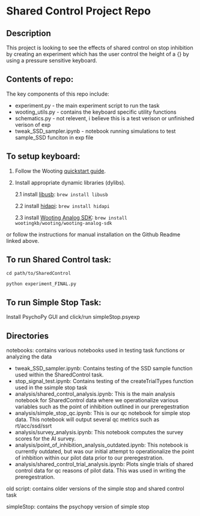 # Shared Control Project Repo

## Description
This project is looking to see the effects of shared control on stop inhibition by creating an experiment 
which has the user control the height of a {} by using a pressure sensitive keyboard.

## Contents of repo:
The key components of this repo include:
<ul>
    <li>experiment.py - the main experiment script to run the task</li>
    <li>wooting_utils.py - contains the keyboard specific utility functions</li>
    <li>schematics.py - not relevent, i believe this is a test verison or unfinished verison of exp</li>
    <li>tweak_SSD_sampler.ipynb - notebook running simulations to test sample_SSD funciton in exp file</li>
</ul>

## To setup keyboard:
1. Follow the Wooting [quickstart guide](https://wooting.io/quickstart).
2. Install appropriate dynamic libraries (dylibs). 

    2.1 install [libusb](https://libusb.info/):
            `brew install libusb` 

    2.2 install [hidapi](https://formulae.brew.sh/formula/hidapi):
            `brew install hidapi` 
    
    2.3 install [Wooting Analog SDK](https://github.com/WootingKb/wooting-analog-sdk):
            `brew install wootingkb/wooting/wooting-analog-sdk`

or follow the instructions for manual installation on the Github Readme linked above.


## To run Shared Control task:
`cd path/to/SharedControl`

`python experiment_FINAL.py`

## To run Simple Stop Task:
Install PsychoPy GUI and click/run simpleStop.psyexp

## Directories

notebooks: contains various notebooks used in testing task functions or analyzing the data

- tweak_SSD_sampler.ipynb: Contains testing of the SSD sample function used within the SharedControl task.
- stop_signal_test.ipynb: Contains testing of the createTrialTypes function used in the ssimple stop task
- analysis/shared_control_analysis.ipynb: This is the main analysis notebook for SharedControl data where we operationalize various variables such as the point of inhibition outlined in our preregestration
- analysis/simple_stop_qc.ipynb: This is our qc notebook for simple stop data. This notebook will output several qc metrics such as rt/acc/ssd/ssrt
- analysis/survey_analysis.ipynb: This notebook computes the survey scores for the AI survey.
- analysis/point_of_inhibition_analysis_outdated.ipynb: This notebook is currently outdated, but was our initial attempt to operationalize the point of inhbition within our pilot data prior to our preregestration.
- analysis/shared_control_trial_analysis.ipynb: Plots single trials of shared control data for qc reasons of pilot data. This was used in writing the preregestration.


old script: contains older versions of the simple stop and shared control task

simpleStop: contains the psychopy version of simple stop
